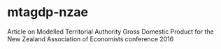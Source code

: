 # mtagdp-nzae
Article on Modelled Territorial Authority Gross Domestic Product for the New Zealand Association of Economists conference 2016
